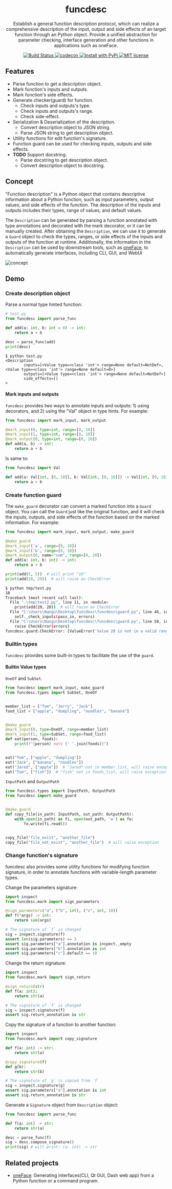 <div align="center">
  <h1> funcdesc </h1>

  <p> Establish a general function description protocol, which can realize a comprehensive description of the input, output and side effects of an target function through an Python object. Provide a unified abstraction for parameter checking, interface generation and other functions in applications such as oneFace. </p>

  <p>
    <a href="https://github.com/Nanguage/funcdesc/actions/workflows/build_and_test.yml">
        <img src="https://github.com/Nanguage/funcdesc/actions/workflows/build_and_test.yml/badge.svg" alt="Build Status">
    </a>
    <a href="https://app.codecov.io/gh/Nanguage/funcdesc">
        <img src="https://codecov.io/gh/Nanguage/funcdesc/branch/master/graph/badge.svg" alt="codecov">
    </a>
    <a href="https://pypi.org/project/funcdesc/">
      <img src="https://img.shields.io/pypi/v/funcdesc.svg" alt="Install with PyPi" />
    </a>
    <a href="https://github.com/Nanguage/funcdesc/blob/master/LICENSE">
      <img src="https://img.shields.io/github/license/Nanguage/funcdesc" alt="MIT license" />
    </a>
  </p>
</div>


## Features

* Parse function to get a description object.
* Mark function's inputs and outputs.
* Mark function's side effects.
* Generate checker(guard) for function.
  + Check inputs and outputs's type.
  + Check inputs and outputs's range.
  + Check side-effect.
* Serialization & Deserialization of the description.
  + Convert description object to JSON string.
  + Parse JSON string to get description object.
* Utility functions for edit function's signature.
* Function guard can be used for checking inputs, outputs and side effects.
* **TODO** Support docstring.
  + Parse docstring to get description object.
  + Convert description object to docstring.


## Concept

"Function description" is a Python object that contains descriptive information about a Python function, such as input parameters, output values, and side effects of the function. The description of the inputs and outputs includes their types, range of values, and default values.

The `Description` can be generated by parsing a function annotated with type annotations and decorated with the mark decorator, 
or it can be manually created. After obtaining the `Description`, 
we can use it to generate a  `Guard` object to check the types, ranges, or side effects of the inputs and outputs of the function at runtime. 
Additionally, the information in the `Description` can be used by downstream tools, such as [oneFace](https://github.com/Nanguage/oneFace), to automatically generate interfaces, including CLI, GUI, and WebUI

![concept](docs/images/concept.png)


## Demo

### Create description object

Parse a normal type hinted function:

```Python
# test.py
from funcdesc import parse_func

def add(a: int, b: int = 0) -> int:
    return a + b

desc = parse_func(add)
print(desc)
```

```
$ python test.py
<Description
        inputs=[<Value type=<class 'int'> range=None default=NotDef>, <Value type=<class 'int'> range=None default=0>]
        outputs=[<Value type=<class 'int'> range=None default=NotDef>]
        side_effects=[]
>
```

#### Mark inputs and outputs

`funcdesc` provides two ways to annotate inputs and outputs: 1) using decorators, and 2) using the "Val" object in type hints.
For example:

```Python
from funcdesc import mark_input, mark_output

@mark_input(0, type=int, range=[0, 10])
@mark_input(1, type=int, range=[0, 10])
@mark_output(0, type=int, range=[0, 20])
def add(a, b) -> int:
    return a + b
```

Is same to:

```Python
from funcdesc import Val

def add(a: Val[int, [0, 10]], b: Val[int, [0, 10]]) -> Val[int, [0, 20]]:
    return a + b
```

### Create function guard

The `make_guard` decorator can convert a marked function into a `Guard` object.
You can call the `Guard` just like the original function, and it will check the inputs, outputs,
and side effects of the function based on the marked information.
For example:

``` Python
from funcdesc import mark_input, mark_output, make_guard

@make_guard
@mark_input('a', range=[0, 10])
@mark_input('b', range=[0, 10])
@mark_output(0, name="sum", range=[0, 20])
def add(a: int, b: int) -> int:
    return a + b

print(add(5, 5))  # will print "10"
print(add(20, 20))  # will raise an CheckError
```

```bash
$ python tmp/test.py
10
Traceback (most recent call last):
  File ".\tmp\test2.py", line 11, in <module>
    print(add(20, 20))  # will raise an CheckError
  File "C:\Users\Nangu\Desktop\funcdesc\funcdesc\guard.py", line 46, in __call__
    self._check_inputs(pass_in, errors)
  File "C:\Users\Nangu\Desktop\funcdesc\funcdesc\guard.py", line 58, in _check_inputs
    raise CheckError(errors)
funcdesc.guard.CheckError: [ValueError('Value 20 is not in a valid range([0, 10]).'), ValueError('Value 20 is not in a valid range([0, 10]).')]
```


### Builtin types

`funcdesc` provides some built-in types to facilitate the use of the `guard`.

#### Builtin Value types

`OneOf` and `SubSet`.

```Python
from funcdesc import mark_input, make_guard
from funcdesc.types import SubSet, OneOf


member_list = ["Tom", "Jerry", "Jack"]
food_list = ["apple", "dumpling", "noodles", "banana"]


@make_guard
@mark_input(0, type=OneOf, range=member_list)
@mark_input(1, type=SubSet, range=food_list)
def eat(person, foods):
    print(f"{person} eats {' '.join(foods)}")


eat("Tom", ["apple", "dumpling"])
eat("Jack", ["banana", "noodles"])
eat("Jared", ["apple"])  # "Jared" not in member_list, will raise exception
eat("Tom", ["fish"])  # "fish" not in foods_list, will raise exception
```

`InputPath` and `OutputPath`

```Python
from funcdesc.types import InputPath, OutputPath
from funcdesc import make_guard


@make_guard
def copy_file(in_path: InputPath, out_path: OutputPath):
    with open(in_path) as fi, open(out_path, 'w') as fo:
        fo.write(fi.read())


copy_file("file_exist", "another_file")
copy_file("file_not_exist", "another_file")  # will raise exception
```


### Change function's signature

funcdesc also provides some utility functions for modifying function signature, in order to annotate functions with variable-length parameter types.

Change the parameters signature:

```Python
import inspect
from funcdesc.mark import sign_parameters

@sign_parameters("a", ("b", int), ("c", int, 10))
def f(*args) -> int:
    return sum(args)

# The signature of `f` is changed
sig = inspect.signature(f)
assert len(sig.parameters) == 3
assert sig.parameters["a"].annotation is inspect._empty
assert sig.parameters["b"].annotation is int
assert sig.parameters["c"].default == 10
```

Change the return signature:

```Python
import inspect
from funcdesc.mark import sign_return

@sign_return(str)
def f(a: int):
    return str(a)

# The signature of `f` is changed
sig = inspect.signature(f)
assert sig.return_annotation is str
```

Copy the signature of a function to another function:

```Python
import inspect
from funcdesc.mark import copy_signature

def f(a: int) -> str:
    return str(a)

@copy_signature(f)
def g(b):
    return str(b)

# The signature of `g` is copied from `f`
sig = inspect.signature(g)
assert sig.parameters["a"].annotation is int
assert sig.return_annotation is str
```

Generate a `Signature` object from `Description` object:

```Python
from funcdesc import parse_func

def f(a: int) -> str:
    return str(a)

desc = parse_func(f)
sig = desc.compose_signature()
print(sig) # will print: (a: int) -> str
```

## Related projects

+ [oneFace](https://github.com/Nanguage/oneFace): Generating interfaces(CLI, Qt GUI, Dash web app) from a Python function or a command program.

